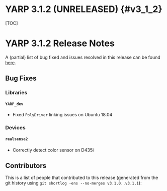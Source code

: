 YARP 3.1.2 (UNRELEASED)                                                {#v3_1_2}
=======================

[TOC]

YARP 3.1.2 Release Notes
========================


A (partial) list of bug fixed and issues resolved in this release can be found
[here](https://github.com/robotology/yarp/issues?q=label%3A%22Fixed+in%3A+YARP+v3.1.2%22).


Bug Fixes
---------

### Libraries

#### `YARP_dev`

* Fixed `PolyDriver` linking issues on Ubuntu 18.04


### Devices

#### `realsense2`

* Correctly detect color sensor on D435i


Contributors
------------

This is a list of people that contributed to this release (generated from the
git history using `git shortlog -ens --no-merges v3.1.0..v3.1.1`):

```
```
